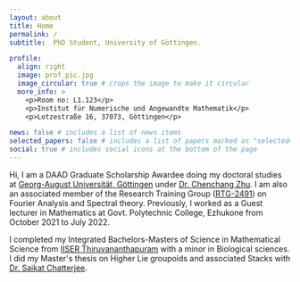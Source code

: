 ```yaml
---
layout: about
title: Home
permalink: /
subtitle:  PhD Student, University of Göttingen.

profile:
  align: right
  image: prof_pic.jpg
  image_circular: true # crops the image to make it circular
  more_info: >
    <p>Room no: L1.123</p>
    <p>Institut für Numerische und Angewandte Mathematik</p>
    <p>Lotzestraße 16, 37073, Göttingen</p>

news: false # includes a list of news items
selected_papers: false # includes a list of papers marked as "selected={true}"
social: true # includes social icons at the bottom of the page
---
```


Hi, I am a DAAD Graduate Scholarship Awardee doing my doctoral studies at [Georg-August Universität, Göttingen](https://www.uni-goettingen.de/en/1.html) under [Dr. Chenchang Zhu](https://www.uni-math.gwdg.de/zhu/). I am also an associated member of the Research Training Group ([RTG-2491](https://www.uni-goettingen.de/de/607635.html)) on Fourier Analysis and Spectral theory. Previously, I worked as a Guest lecturer in Mathematics at Govt. Polytechnic College, Ezhukone from October 2021 to July 2022. 

I completed my Integrated Bachelors-Masters of Science in Mathematical Science from [IISER Thiruvananthapuram](https://www.iisertvm.ac.in) with a minor in Biological sciences. I did my Master's thesis on Higher Lie groupoids and associated Stacks with [Dr. Saikat Chatterjee](https://www.iisertvm.ac.in/faculty/saikat/personal).  

